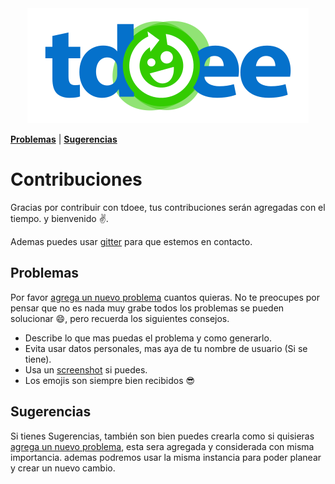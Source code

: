 <div align="center">
  <a href="//github.com/tdoee/Tdoee-Two">
    <img src="../assets/images/tdoee-prot-2.png">
  </a>
</div>

[**Problemas**](#problemas) | [**Sugerencias**](#sugerencias)

# Contribuciones
Gracias por contribuir con tdoee, tus contribuciones serán agregadas con el tiempo. y bienvenido :v:.

Ademas puedes usar [gitter](https://gitter.im/tdoee/Tdoee-Two) para que estemos en contacto.

## Problemas
Por favor [agrega un nuevo problema](https://github.com/tdoee/Tdoee-Two/issues/new) cuantos quieras. No te preocupes por pensar que no es nada muy grabe todos los problemas se pueden solucionar :smile:, pero recuerda los siguientes consejos.

 - Describe lo que mas puedas el problema y como generarlo.
 - Evita usar datos personales, mas aya de tu nombre de usuario (Si se tiene).
 - Usa un [screenshot](http://www.take-a-screenshot.org/) si puedes.
 - Los emojis son siempre bien recibidos :sunglasses:


## Sugerencias
Si tienes Sugerencias, también son bien puedes crearla como si quisieras [agrega un nuevo problema](https://github.com/tdoee/Tdoee-Two/issues/new), esta sera agregada y considerada con misma importancia. ademas podremos usar la misma instancia para poder planear y crear un nuevo cambio.

